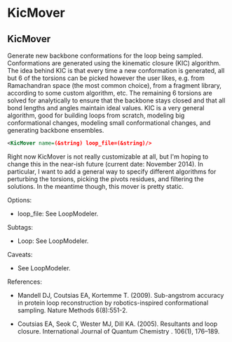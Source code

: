 # KicMover
## KicMover

Generate new backbone conformations for the loop being sampled.  Conformations 
are generated using the kinematic closure (KIC) algorithm.  The idea behind KIC 
is that every time a new conformation is generated, all but 6 of the torsions 
can be picked however the user likes, e.g. from Ramachandran space (the most 
common choice), from a fragment library, according to some custom algorithm, 
etc.  The remaining 6 torsions are solved for analytically to ensure that the 
backbone stays closed and that all bond lengths and angles maintain ideal 
values.  KIC is a very general algorithm, good for building loops from 
scratch, modeling big conformational changes, modeling small conformational 
changes, and generating backbone ensembles.

```xml
<KicMover name=(&string) loop_file=(&string)/>
```

Right now KicMover is not really customizable at all, but I'm hoping to change 
this in the near-ish future (current date: November 2014).  In particular, I want to 
add a general way to specify different algorithms for perturbing the torsions, 
picking the pivots residues, and filtering the solutions.  In the meantime 
though, this mover is pretty static.

Options:

* loop_file: See LoopModeler.

Subtags:

* Loop: See LoopModeler.

Caveats:

* See LoopModeler.

References:

* Mandell DJ, Coutsias EA, Kortemme T. (2009). Sub-angstrom accuracy in protein 
  loop reconstruction by robotics-inspired conformational sampling. Nature 
  Methods 6(8):551-2.

* Coutsias EA, Seok C, Wester MJ, Dill KA. (2005). Resultants and loop closure. 
  International Journal of Quantum Chemistry . 106(1), 176–189.


